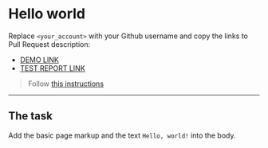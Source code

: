 # Hello world
Replace `<your_account>` with your Github username and copy the links to Pull Request description:
- [DEMO LINK](https://Sadeni-09.github.io/layout_hello-world/)
- [TEST REPORT LINK](https://Sadeni-09.github.io/layout_hello-world/report/html_report/)

> Follow [this instructions](https://mate-academy.github.io/layout_task-guideline/#how-to-solve-the-layout-tasks-on-github)
___

## The task 
Add the basic page markup and the text `Hello, world!` into the body.
